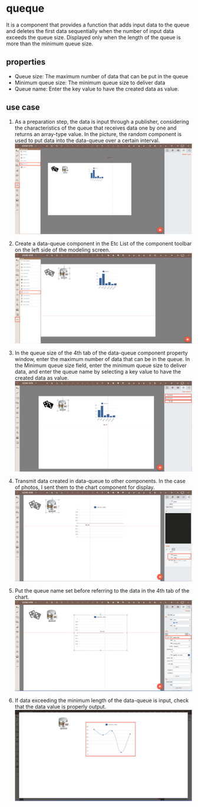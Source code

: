 # queque
It is a component that provides a function that adds input data to the queue and deletes the first data sequentially when the number of input data exceeds the queue size. Displayed only when the length of the queue is more than the minimum queue size.
## properties
- Queue size: The maximum number of data that can be put in the queue
- Minimum queue size: The minimum queue size to deliver data
- Queue name: Enter the key value to have the created data as value.
## use case

1. As a preparation step, the data is input through a publisher, considering the characteristics of the queue that receives data one by one and returns an array-type value. In the picture, the random component is used to put data into the data-queue over a certain interval.
   ![array 형식 데이터][data_queue_1]

2. Create a data-queue component in the Etc List of the component toolbar on the left side of the modeling screen.
   ![data queue 컴포넌트 생성][data_queue_2]

3. In the queue size of the 4th tab of the data-queue component property window, enter the maximum number of data that can be in the queue. In the Minimum queue size field, enter the minimum queue size to deliver data, and enter the queue name by selecting a key value to have the created data as value.
   ![data queue 컴포넌트 생성][data_queue_3]

4. Transmit data created in data-queue to other components. In the case of photos, I sent them to the chart component for display.
   ![데이터 바인딩][data_queue_4]

5. Put the queue name set before referring to the data in the 4th tab of the chart.
   ![데이터 바인딩][data_queue_5]

6. If data exceeding the minimum length of the data-queue is input, check that the data value is properly output.
   ![data queue 출력 확인][data_queue_6]

[data_queue_1]: ../images/data_queue_1.png
[data_queue_2]: ../images/data_queue_2.png
[data_queue_3]: ../images/data_queue_3.png
[data_queue_4]: ../images/data_queue_4.png
[data_queue_5]: ../images/data_queue_5.png
[data_queue_6]: ../images/data_queue_6.png